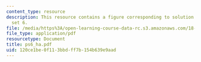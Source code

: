 ```yaml
---
content_type: resource
description: This resource contains a figure corresponding to solution of problem
  set 6.
file: /media/https%3A/open-learning-course-data-rc.s3.amazonaws.com/18-01-single-variable-calculus-fall-2005/120ce1be0f113bbdff7b154b639e9aad_ps6_ha.pdf
file_type: application/pdf
resourcetype: Document
title: ps6_ha.pdf
uid: 120ce1be-0f11-3bbd-ff7b-154b639e9aad
---
```

